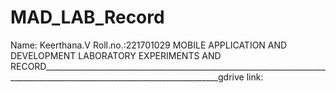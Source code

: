 # MAD_LAB_Record
Name: Keerthana.V Roll.no.:221701029                                                                                                                                                    MOBILE APPLICATION AND DEVELOPMENT LABORATORY EXPERIMENTS AND RECORD__________________________________________________________________________________________________________________________gdrive link:
